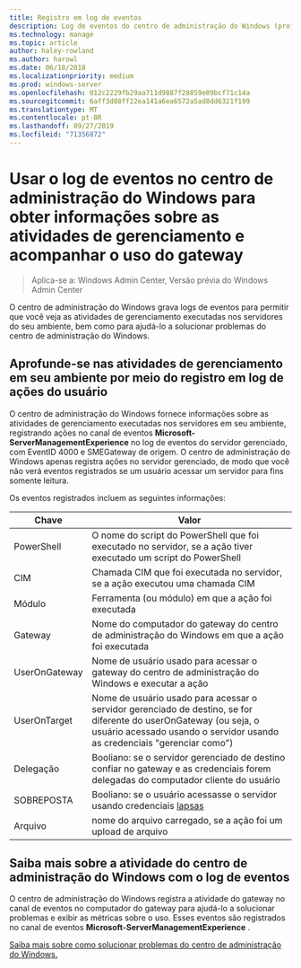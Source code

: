 ```yaml
---
title: Registro em log de eventos
description: Log de eventos do centro de administração do Windows (projeto Honolulu)
ms.technology: manage
ms.topic: article
author: haley-rowland
ms.author: harowl
ms.date: 06/18/2018
ms.localizationpriority: medium
ms.prod: windows-server
ms.openlocfilehash: 012c2229fb29aa711d9887f28859e09bcf71c14a
ms.sourcegitcommit: 6aff3d88ff22ea141a6ea6572a5ad8dd6321f199
ms.translationtype: MT
ms.contentlocale: pt-BR
ms.lasthandoff: 09/27/2019
ms.locfileid: "71356872"
---
```

# <a name="use-event-logging-in-windows-admin-center-to-gain-insight-into-management-activities-and-track-gateway-usage"></a>Usar o log de eventos no centro de administração do Windows para obter informações sobre as atividades de gerenciamento e acompanhar o uso do gateway

>Aplica-se a: Windows Admin Center, Versão prévia do Windows Admin Center

O centro de administração do Windows grava logs de eventos para permitir que você veja as atividades de gerenciamento executadas nos servidores do seu ambiente, bem como para ajudá-lo a solucionar problemas do centro de administração do Windows.

## <a name="gain-insight-into-management-activities-in-your-environment-through-user-action-logging"></a>Aprofunde-se nas atividades de gerenciamento em seu ambiente por meio do registro em log de ações do usuário

O centro de administração do Windows fornece informações sobre as atividades de gerenciamento executadas nos servidores em seu ambiente, registrando ações no canal de eventos **Microsoft-ServerManagementExperience** no log de eventos do servidor gerenciado, com EventID 4000 e SMEGateway de origem. O centro de administração do Windows apenas registra ações no servidor gerenciado, de modo que você não verá eventos registrados se um usuário acessar um servidor para fins somente leitura.

Os eventos registrados incluem as seguintes informações:

| Chave           | Valor                                                                                              |
|---------------|----------------------------------------------------------------------------------------------------|
| PowerShell    | O nome do script do PowerShell que foi executado no servidor, se a ação tiver executado um script do PowerShell |
| CIM           | Chamada CIM que foi executada no servidor, se a ação executou uma chamada CIM                        |
| Módulo        | Ferramenta (ou módulo) em que a ação foi executada                                                     |
| Gateway       | Nome do computador do gateway do centro de administração do Windows em que a ação foi executada                     |
| UserOnGateway | Nome de usuário usado para acessar o gateway do centro de administração do Windows e executar a ação                    |
| UserOnTarget  | Nome de usuário usado para acessar o servidor gerenciado de destino, se for diferente do userOnGateway (ou seja, o usuário acessado usando o servidor usando as credenciais "gerenciar como") |
| Delegação    | Booliano: se o servidor gerenciado de destino confiar no gateway e as credenciais forem delegadas do computador cliente do usuário             |
| SOBREPOSTA          | Booliano: se o usuário acessasse o servidor usando credenciais [lapsas](https://technet.microsoft.com/mt227395.aspx)                          |
| Arquivo          | nome do arquivo carregado, se a ação foi um upload de arquivo                                |

## <a name="learn-about-windows-admin-center-activity-with-event-logging"></a>Saiba mais sobre a atividade do centro de administração do Windows com o log de eventos

O centro de administração do Windows registra a atividade do gateway no canal de eventos no computador do gateway para ajudá-lo a solucionar problemas e exibir as métricas sobre o uso. Esses eventos são registrados no canal de eventos **Microsoft-ServerManagementExperience** .

[Saiba mais sobre como solucionar problemas do centro de administração do Windows.](troubleshooting.md)
